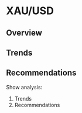 # XAU/USD

## Overview

## Trends

## Recommendations

<section class="todo">

Show analysis:

1. Trends
2. Recommendations



</section>
